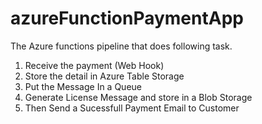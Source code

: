 # azureFunctionPaymentApp

The Azure functions pipeline that does following task.
1. Receive the payment (Web Hook)
2. Store the detail in Azure Table Storage
2. Put the Message In a Queue
2. Generate License Message and store in a Blob Storage
2. Then Send a Sucessfull Payment Email to Customer

